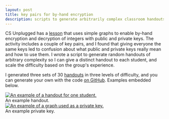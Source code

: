 ```yaml
---
layout: post
title: key pairs for by-hand encryption
description: scripts to generate arbitrarily complex classroom handouts for public/private graph pairs
---
```



CS Unplugged has a [lesson](https://classic.csunplugged.org/public-key-encryption/) that uses simple graphs to enable by-hand encryption and decryption of integers with public and private keys. The activity includes a couple of key pairs, and I found that giving everyone the same keys led to confusion about what public and private keys really mean and how to use them. I wrote a script to generate random handouts of arbitrary complexity so I can give a distinct handout to each student, and scale the difficulty based on the group's experience.  


I generated three sets of 30 [handouts](https://drive.google.com/open?id=1EoNSoeamPmUjCCiVlfHA_Y7k_qTUdLew) in three levels of difficulty, and you can generate your own with the code [on GitHub](https://github.com/curtisullerich/cs-ed/tree/master/crypto-handouts). Examples embedded below.  

<div class="img_full">
  <a target="_blank" href="{{- site.baseurl -}}/img/crypto-handout.png">
    <img class="col three" src="{{- site.baseurl -}}/img/crypto-handout.png" alt="An example of a handout for one student." title="handout"/>
  </a>
</div>
<div class="col three caption">
  An example handout.
</div>

<div class="img_full">
  <a target="_blank" href="{{- site.baseurl -}}/img/private-key.png">
    <img class="col three" src="{{- site.baseurl -}}/img/private-key.png" alt="An example of a graph used as a private key." title="private key"/>
  </a>
</div>
<div class="col three caption">
  An example private key.
</div>

